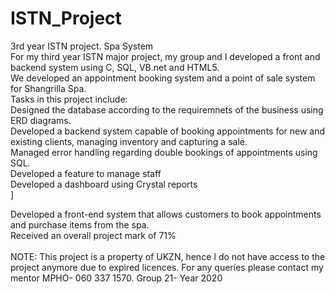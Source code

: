 # ISTN_Project
3rd year ISTN project. Spa System <br />
For my third year ISTN major project, my group and I developed a front and backend system using C, SQL, VB.net and HTML5.<br />
We developed an appointment booking system and a point of sale system for Shangrilla Spa.<br />
Tasks in this project include:<br />
Designed the database according to the requiremnets of the business using ERD diagrams.<br />
Developed a backend system capable of booking appointments for new and existing clients, managing inventory and capturing a sale.<br />
Managed error handling regarding double bookings of appointments using SQL.<br />
Developed a feature to manage staff<br />
Developed a dashboard using Crystal reports<br />]

Developed a front-end system that allows customers to book appointments and purchase items from the spa.<br />
Received an overall project mark of 71% <br />
<br />
NOTE: This project is a property of UKZN, hence I do not have access to the project anymore due to expired licences. For any queries please contact my mentor MPHO- 060 337 1570. Group 21- Year 2020
